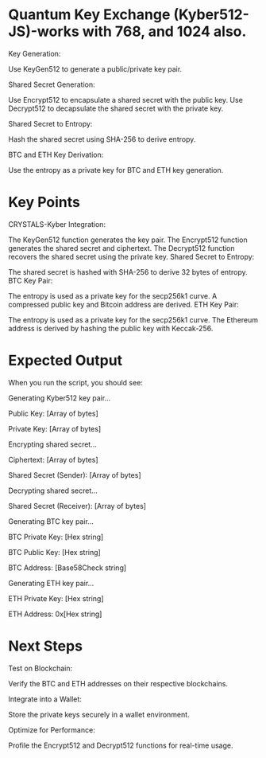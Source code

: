 # Quantum Key Exchange (Kyber512-JS)-works with 768, and 1024 also.

Key Generation:

Use KeyGen512 to generate a public/private key pair.

Shared Secret Generation:

Use Encrypt512 to encapsulate a shared secret with the public key.
Use Decrypt512 to decapsulate the shared secret with the private key.


Shared Secret to Entropy:

Hash the shared secret using SHA-256 to derive entropy.

BTC and ETH Key Derivation:

Use the entropy as a private key for BTC and ETH key generation.

# Key Points

CRYSTALS-Kyber Integration:

The KeyGen512 function generates the key pair.
The Encrypt512 function generates the shared secret and ciphertext.
The Decrypt512 function recovers the shared secret using the private key.
Shared Secret to Entropy:

The shared secret is hashed with SHA-256 to derive 32 bytes of entropy.
BTC Key Pair:

The entropy is used as a private key for the secp256k1 curve.
A compressed public key and Bitcoin address are derived.
ETH Key Pair:

The entropy is used as a private key for the secp256k1 curve.
The Ethereum address is derived by hashing the public key with Keccak-256.

# Expected Output
When you run the script, you should see:

Generating Kyber512 key pair...

Public Key: [Array of bytes]

Private Key: [Array of bytes]

Encrypting shared secret...

Ciphertext: [Array of bytes]

Shared Secret (Sender): [Array of bytes]

Decrypting shared secret...

Shared Secret (Receiver): [Array of bytes]

Generating BTC key pair...

BTC Private Key: [Hex string]

BTC Public Key: [Hex string]

BTC Address: [Base58Check string]

Generating ETH key pair...

ETH Private Key: [Hex string]

ETH Address: 0x[Hex string]

# Next Steps
Test on Blockchain:

Verify the BTC and ETH addresses on their respective blockchains.

Integrate into a Wallet:

Store the private keys securely in a wallet environment.

Optimize for Performance:

Profile the Encrypt512 and Decrypt512 functions for real-time usage.
